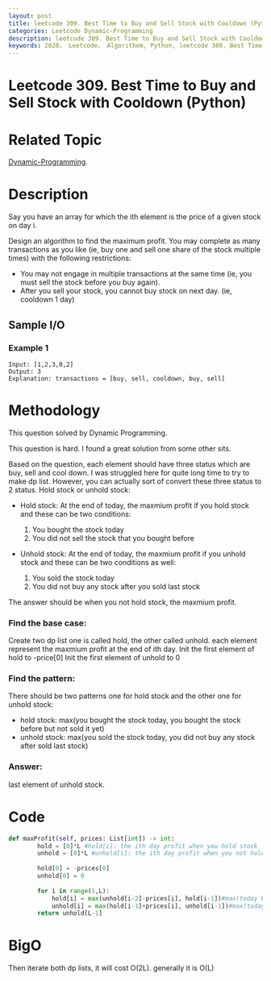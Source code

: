 ```yaml
---
layout: post
title: leetcode 309. Best Time to Buy and Sell Stock with Cooldown (Python)
categories: Leetcode Dynamic-Programming
description: leetcode 309. Best Time to Buy and Sell Stock with Cooldown (Python Solution)
keywords: 2020， Leetcode， Algorithem, Python, leetcode 309, Best Time to Buy and Sell Stock with Cooldown, zhenyu
---
```


# Leetcode 309. Best Time to Buy and Sell Stock with Cooldown (Python)

# Related Topic
<a href="/categories/#Dynamic-Programming" target="_blank"> Dynamic-Programming</a>.

# Description
Say you have an array for which the ith element is the price of a given stock on day i.

Design an algorithm to find the maximum profit. You may complete as many transactions as you like (ie, buy one and sell one share of the stock multiple times) with the following restrictions:

* You may not engage in multiple transactions at the same time (ie, you must sell the stock before you buy again).
* After you sell your stock, you cannot buy stock on next day. (ie, cooldown 1 day)

## Sample I/O
### Example 1
```
Input: [1,2,3,0,2]
Output: 3 
Explanation: transactions = [buy, sell, cooldown, buy, sell]

```

# Methodology
This question solved by Dynamic Programming.

This question is hard. I found a great solution from some other sits. 

Based on the question, each element should have three status which are buy, sell and cool down. I was struggled here for quite long time to try to make dp list. However, you can actually sort of convert these three status to 2 status. Hold stock or unhold stock:

* Hold stock: At the end of today, the maxmium profit if you hold stock and these can be two conditions:
   1. You bought the stock today
   2. You did not sell the stock that you bought before

* Unhold stock: At the end of today, the maxmium profit if you unhold stock and these can be two conditions as well:
   1. You sold the stock today
   2. You did not buy any stock after you sold last stock

The answer should be when you not hold stock, the maxmium profit.

### Find the base case:
   
Create two dp list one is called hold, the other called unhold. each element represent the maxmium profit at the end of ith day.
Init the first element of hold to -price[0]
Init the first element of unhold to 0
   

### Find the pattern:
   
There should be two patterns one for hold stock and the other one for unhold stock:
* hold stock: max(you bought the stock today, you bought the stock before but not sold it yet)
* unhold stock: max(you sold the stock today, you did not buy any stock after sold last stock)

### Answer:
   
last element of unhold stock.
   

# Code
```python
def maxProfit(self, prices: List[int]) -> int:
        hold = [0]*L #hold[i]: the ith day profit when you hold stock
        unhold = [0]*L #unhold[i]: the ith day profit when you not hold stock
        
        hold[0] = -prices[0]
        unhold[0] = 0
        
        for i in range(1,L):
            hold[i] = max(unhold[i-2]-prices[i], hold[i-1])#max(today buy in, last buy in)
            unhold[i] = max(hold[i-1]+prices[i], unhold[i-1])#max(today sell out, not sell out)
        return unhold[L-1]
```

# BigO
Then iterate both dp lists, it will cost O(2L). generally it is O(L)


